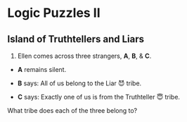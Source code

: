 # Logic Puzzles II

## Island of Truthtellers and Liars

1. Ellen comes across three strangers, **A**, **B**, & **C**.

* **A** remains silent.

* **B** says: All of us belong to the Liar 😈 tribe.

* **C** says: Exactly one of us is from the Truthteller 😇 tribe.

What tribe does each of the three belong to?